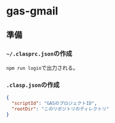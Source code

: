 # gas-gmail

## 準備

### `~/.clasprc.json`の作成

`npm run login`で出力される。

### `.clasp.json`の作成

```json
{
  "scriptId": "GASのプロジェクトID",
  "rootDir": "このリポジトリのディレクトリ"
}
```
